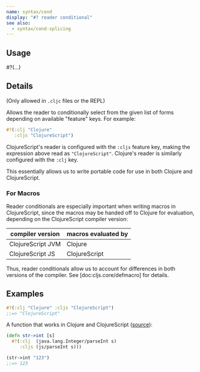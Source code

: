 ```yaml
---
name: syntax/cond
display: "#? reader conditional"
see also:
  - syntax/cond-splicing
---
```


## Usage
#?(...)


## Details

(Only allowed in `.cljc` files or the REPL)

Allows the reader to conditionally select from the given list of forms
depending on available "feature" keys.  For example:

```clj
#?(:clj "Clojure"
   :cljs "ClojureScript")
```

ClojureScript's reader is configured with the `:cljs` feature key, making the
expression above read as `"ClojureScript"`.  Clojure's reader is
similarly configured with the `:clj` key.

This essentially allows us to write portable code for use in both Clojure and
ClojureScript.

### For Macros

Reader conditionals are especially important when writing macros in
ClojureScript, since the macros may be handed off to Clojure for evaluation,
depending on the ClojureScript compiler version:

| compiler version  | macros evaluated by |
|-------------------|---------------------|
| ClojureScript JVM | Clojure             |
| ClojureScript JS  | ClojureScript       |

Thus, reader conditionals allow us to account for differences in both versions
of the compiler.  See [doc:cljs.core/defmacro] for details.


## Examples

```clj
#?(:clj "Clojure" :cljs "ClojureScript")
;;=> "ClojureScript"
```

A function that works in Clojure and ClojureScript ([source]):

[source]:https://github.com/lymingtonprecision/route-ccrs/blob/c579aea05504736f2cfbd31c3c755f7e25fdad77/src/route_ccrs/manufacturing_methods.cljc#L8-L10

```clj
(defn str->int [s]
  #?(:clj  (java.lang.Integer/parseInt s)
     :cljs (js/parseInt s)))

(str->int "123")
;;=> 123
```